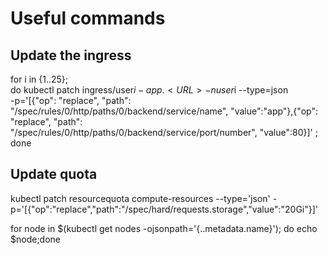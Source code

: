 # Useful commands

## Update the ingress

 for i in {1..25}; \
do kubectl patch ingress/user$i-app.<URL> -n user$i --type=json \
  -p='[{"op": "replace", "path": "/spec/rules/0/http/paths/0/backend/service/name", "value":"app"},{"op": "replace", "path": "/spec/rules/0/http/paths/0/backend/service/port/number", "value":80}]' ; \
  done

## Update quota
kubectl  patch resourcequota compute-resources --type='json' -p='[{"op":"replace","path":"/spec/hard/requests.storage","value":"20Gi"}]'

for node in $(kubectl get nodes -ojsonpath='{..metadata.name}'); do echo $node;done